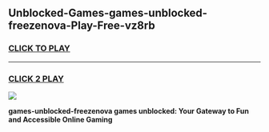 
## Unblocked-Games-games-unblocked-freezenova-Play-Free-vz8rb
<h3>
<a href="https://premium76.site?title=games-unblocked-freezenova&ref=23A">CLICK TO PLAY</a></h3>
<hr>

<h3>
<a href="https://premium76.site?title=games-unblocked-freezenova&ref=23A">CLICK 2 PLAY</a>
  
</h3>

<a href="https://premium76.site?title=games-unblocked-freezenova&ref=23A"><img src="https://clearcache.store/games.png"></a>


**games-unblocked-freezenova games unblocked: Your Gateway to Fun and Accessible Online Gaming**
